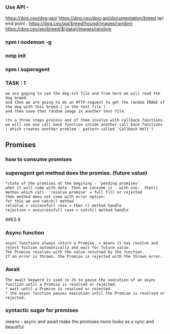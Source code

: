 ### Use API - 
https://dog.ceo/dog-api/
https://dog.ceo/dog-api/documentation/breed
api end point : https://dog.ceo/api/breed/hound/images/random
https://dog.ceo/api/breed/${data}/images/random

### npm i nodemon -g

### nmp init 

### npm i superagent

### TASK : 1
``` 
we are goging to use the dog.txt file and from here we will read the dog breed.
and then we are going to do an HTTP request to get the random IMAGE of the dog with this breed.( in the text file )
and then save that random image in another text file. 

its a three steps process and of them involve with callback functions. 
we will see one call back function inside another call back functions 
( which creates another problem - pattern called 'Callback Hell')

```

## Promises
### how to consume promises
### superagent get method does the promise. (future value)
``` 
*state of the promises at the begining - 'pending promises' 
when it will come with data  then we consume it - with use-  then() methos which call- 'resolve promise' = full fill or rejected
then method does not come with error option. 
for this we use catch() method
relsolve = successfull case = then () method handle 
rejection = unsuccessfull case = catch() method handle 

```
##ES 8
### Async function 
```
async functions always return a Promise. = means it has resolve and reject fuction automatically and wait for future value.  
The Promise resolves with the value returned by the function.
If an error is thrown, the Promise is rejected with the thrown error.

```
### Await 
```
The await keyword is used in JS to pause the execution of an async function until a Promise is resolved or rejected.
* wait until a Promise is resolved or rejected.
* the async function pauses execution until the Promise is resolved or rejected. 
```

### syntactic sugar for promises 
means - async and await make the promises more looks as a sync and beautiful 